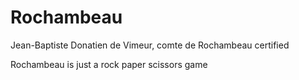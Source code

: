 # Rochambeau

Jean-Baptiste Donatien de Vimeur, comte de Rochambeau certified

Rochambeau is just a rock paper scissors game 
